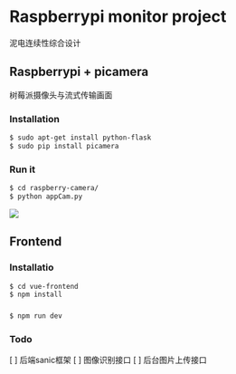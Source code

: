 # Raspberrypi monitor project

泥电连续性综合设计




## Raspberrypi + picamera
树莓派摄像头与流式传输画面

### Installation

```bash
$ sudo apt-get install python-flask
$ sudo pip install picamera
```

### Run it

```bash
$ cd raspberry-camera/
$ python appCam.py
```

![](image.png)

## Frontend 


### Installatio
```bash
$ cd vue-frontend
$ npm install
```
###
```bash
$ npm run dev
```

### Todo
[ ] 后端sanic框架
[ ] 图像识别接口
[ ] 后台图片上传接口

